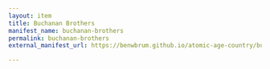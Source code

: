```yaml
---
layout: item
title: Buchanan Brothers
manifest_name: buchanan-brothers
permalink: buchanan-brothers
external_manifest_url: https://benwbrum.github.io/atomic-age-country/buchanan-brothers/manifest.json

---
```

<!-- Add an essay or interpretive material below this line,
using HTML or markdown.  Do not modify this file above this line -->
